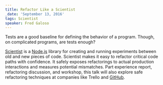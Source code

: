 ```yaml
---
title: Refactor Like a Scientist
_date: 'September 13, 2016'
tags: Scientist
speaker: Fred Galoso
---
```


Tests are a good baseline for defining the behavior of a program. Though, on
complicated programs, are tests enough?

[Scientist](https://github.com/trello/scientist) is a [Node.js](https://nodejs.org/en/)
library for creating and running experiments between old and new pieces of
code. Scientist makes it easy to refactor critical code paths with confidence.
It safely exposes refactorings to actual production interactions and measures
potential mismatches. Part experience report, refactoring discussion, and
workshop, this talk will also explore safe refactoring techniques at companies
like Trello and [GitHub](https://github.com/).
